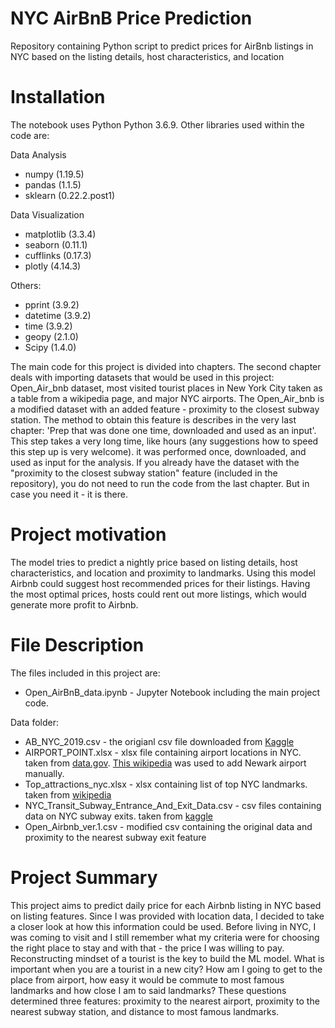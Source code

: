 # NYC AirBnB Price Prediction
Repository containing Python script to predict prices for AirBnb listings in NYC based on the listing details, host characteristics, and location

# Installation

The notebook uses Python Python 3.6.9. Other libraries used within the code are:

Data Analysis

-   numpy (1.19.5)
-   pandas (1.1.5)
-   sklearn (0.22.2.post1)

Data Visualization

-   matplotlib (3.3.4)
-   seaborn (0.11.1)
-   cufflinks (0.17.3)
-   plotly (4.14.3)

Others:
-   pprint (3.9.2)
-   datetime (3.9.2)
-   time (3.9.2)
-   geopy (2.1.0)
-   Scipy (1.4.0)

The main code for this project is divided into chapters. The second chapter deals with importing datasets that would be used in this project: Open_Air_bnb dataset, most visited tourist places in New York City taken as a table from a wikipedia page, and major NYC airports.
The Open_Air_bnb is a modified dataset with an added feature - proximity to the closest subway station. The method to obtain this feature is describes in the very last chapter: 'Prep that was done one time, downloaded and used as an input'. This step takes a very long time, like hours (any suggestions how to speed this step up is very welcome). it was performed once, downloaded, and used as input for the analysis. If you already have the dataset with the "proximity to the closest subway station" feature (included in the repository), you do not need to run the code from the last chapter. But in case you need it - it is there.

# Project motivation
The model tries to predict a nightly price based on listing details, host characteristics, and location and proximity to landmarks. Using this model Airbnb could suggest host recommended prices for their listings. Having the most optimal prices, hosts could rent out more listings, which would generate more profit to Airbnb.

# File Description
The files included in this project are:

- Open_AirBnB_data.ipynb - Jupyter Notebook including the main project code.

Data folder:
- AB_NYC_2019.csv - the origianl csv file downloaded from [Kaggle](https://www.kaggle.com/dgomonov/new-york-city-airbnb-open-data)
- AIRPORT_POINT.xlsx - xlsx file containing airport locations in NYC. taken from [data.gov](https://catalog.data.gov/en_AU/dataset/airport-point). [This wikipedia](https://en.wikipedia.org/wiki/Newark_Liberty_International_Airport) was used to add Newark airport manually.
- Top_attractions_nyc.xlsx - xlsx containing list of top NYC landmarks. taken from [wikipedia](https://en.wikipedia.org/wiki/Tourism_in_New_York_City)
- NYC_Transit_Subway_Entrance_And_Exit_Data.csv - csv files containing data on NYC subway exits. taken from [kaggle](NYC_Transit_Subway_Entrance_And_Exit_Data.csv)
- Open_Airbnb_ver.1.csv - modified csv containing the original data and proximity to the nearest subway exit feature

# Project Summary
This project aims to predict daily price for each Airbnb listing in NYC based on listing features. Since I was provided with location data, I decided to take a closer look at how this information could be used. Before living in NYC, I was coming to visit and I still remember what my criteria were for choosing the right place to stay and with that - the price I was willing to pay. Reconstructing mindset of a tourist is the key to build the ML model. What is important when you are a tourist in a new city? How am I going to get to the place from airport, how easy it would be commute to most famous landmarks and how close I am to said landmarks? These questions determined three features: proximity to the nearest airport, proximity to the nearest subway station, and distance to most famous landmarks.
<!--stackedit_data:
eyJoaXN0b3J5IjpbMTA5NDM0MTYxNF19
-->
